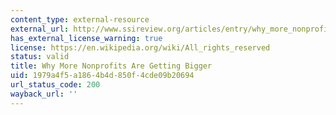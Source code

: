 ```yaml
---
content_type: external-resource
external_url: http://www.ssireview.org/articles/entry/why_more_nonprofits_are_getting_bigger
has_external_license_warning: true
license: https://en.wikipedia.org/wiki/All_rights_reserved
status: valid
title: Why More Nonprofits Are Getting Bigger
uid: 1979a4f5-a186-4b4d-850f-4cde09b20694
url_status_code: 200
wayback_url: ''
---
```

